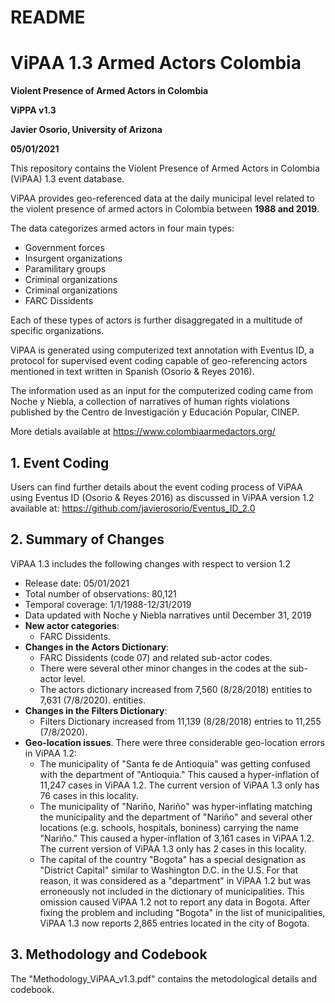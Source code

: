 # README
# ViPAA 1.3 Armed Actors Colombia

**Violent Presence of Armed Actors in Colombia**

**ViPPA v1.3**

**Javier Osorio, University of Arizona**

**05/01/2021**


This repository contains the Violent Presence of Armed Actors in Colombia (ViPAA) 1.3 event database.

ViPAA provides geo-referenced data at the daily municipal level related to the violent presence of armed actors in Colombia between **1988 and 2019**.

The data categorizes armed actors in four main types:

* Government forces
* Insurgent organizations
* Paramilitary groups
* Criminal organizations
* Criminal organizations
* FARC Dissidents

Each of these types of actors is further disaggregated in a multitude of specific organizations.   

ViPAA is generated using computerized text annotation with Eventus ID, a protocol for supervised event coding capable of geo-referencing actors mentioned in text written in Spanish (Osorio & Reyes 2016).

The information used as an input for the computerized coding came from Noche y Niebla, a collection of narratives of human rights violations published by the Centro de Investigación y Educación Popular, CINEP.

More detials available at https://www.colombiaarmedactors.org/




## 1. Event Coding 

Users can find further details about the event coding process of ViPAA using Eventus ID (Osorio & Reyes 2016) as discussed in ViPAA version 1.2 available at:
https://github.com/javierosorio/Eventus_ID_2.0 




## 2. Summary of Changes 

ViPAA 1.3 includes the following changes with respect to version 1.2

* Release date: 05/01/2021
* Total number of observations: 80,121
* Temporal coverage: 1/1/1988-12/31/2019
* Data updated with Noche y Niebla narratives until December 31, 2019
* **New actor categories**:
   * FARC Dissidents.
* **Changes in the Actors Dictionary**: 
   *  FARC Dissidents (code 07) and related sub-actor codes.
   *  There were several other minor changes in the codes at the sub-actor level.
   *  The actors dictionary increased from 7,560 (8/28/2018) entities to 7,631 (7/8/2020). entities.
* **Changes in the Filters Dictionary**: 
   *  Filters Dictionary increased from 11,139 (8/28/2018) entries to 11,255 (7/8/2020). 
* **Geo-location issues**. There were three considerable geo-location errors in ViPAA 1.2:
   *  The municipality of "Santa fe de Antioquia" was getting confused with the department of "Antioquia." This caused a hyper-inflation of 11,247 cases in ViPAA 1.2. The current version of ViPAA 1.3 only has 76 cases in this locality.
   *  The municipality of "Nariño, Nariño" was hyper-inflating matching the municipality and the department of "Nariño" and several other locations (e.g. schools, hospitals, boniness) carrying the name "Nariño." This caused a hyper-inflation of 3,161 cases in ViPAA 1.2. The current version of ViPAA 1.3 only has 2 cases in this locality.
   *  The capital of the country "Bogota" has a special designation as "District Capital" similar to Washington D.C. in the U.S. For that reason, it was considered as a "department" in ViPAA 1.2 but was erroneously not included in the dictionary of municipalities. This omission caused ViPAA 1.2 not to report any data in Bogota. After fixing the problem and including "Bogota" in the list of municipalities, ViPAA 1.3 now reports 2,865 entries located in the city of Bogota.



## 3. Methodology and Codebook


The "Methodology_ViPAA_v1.3.pdf" contains the metodological details and codebook.


